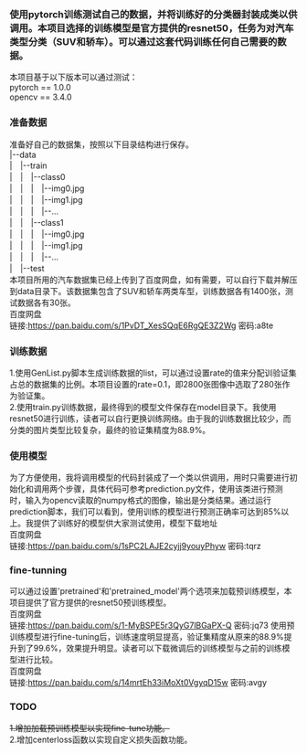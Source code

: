 ### 使用pytorch训练测试自己的数据，并将训练好的分类器封装成类以供调用。本项目选择的训练模型是官方提供的resnet50，任务为对汽车类型分类（SUV和轿车）。可以通过这套代码训练任何自己需要的数据。

本项目基于以下版本可以通过测试：  
pytorch == 1.0.0  
opencv == 3.4.0

### 准备数据
准备好自己的数据集，按照以下目录结构进行保存。  
|--data  
|　|--train  
|　|　|--class0  
|　|　|　|--img0.jpg  
|　|　|　|--img1.jpg  
|　|　|　|--...  
|　|　|--class1  
|　|　|　|--img0.jpg  
|　|　|　|--img1.jpg  
|　|　|　|--...  
|　|--test  
本项目所用的汽车数据集已经上传到了百度网盘，如有需要，可以自行下载并解压到data目录下。该数据集包含了SUV和轿车两类车型，训练数据各有1400张，测试数据各有30张。  
百度网盘  
链接:https://pan.baidu.com/s/1PvDT_XesSQqE6RgQE3Z2Wg  密码:a8te  


### 训练数据
1.使用GenList.py脚本生成训练数据的list，可以通过设置rate的值来分配训验证集占总的数据集的比例。本项目设置的rate=0.1，即2800张图像中选取了280张作为验证集。  
2.使用train.py训练数据，最终得到的模型文件保存在model目录下。我使用resnet50进行训练，读者可以自行更换训练网络。由于我的训练数据比较少，而分类的图片类型比较复杂，最终的验证集精度为88.9%。

### 使用模型
为了方便使用，我将调用模型的代码封装成了一个类以供调用，用时只需要进行初始化和调用两个步骤，具体代码可参考prediction.py文件，使用该类进行预测时，输入为opencv读取的numpy格式的图像，输出是分类结果。通过运行prediction脚本，我们可以看到，使用训练的模型进行预测正确率可达到85%以上。我提供了训练好的模型供大家测试使用，模型下载地址  
百度网盘  
链接:https://pan.baidu.com/s/1sPC2LAJE2cyjj9youyPhyw  密码:tqrz

### fine-tunning
可以通过设置'pretrained'和'pretrained_model'两个选项来加载预训练模型，本项目提供了官方提供的resnet50预训练模型。  
百度网盘  
链接:https://pan.baidu.com/s/1-MyBSPE5r3QyG7lBGaPX-Q  密码:jq73
使用预训练模型进行fine-tuning后，训练速度明显提高，验证集精度从原来的88.9%提升到了99.6%，效果提升明显。读者可以下载微调后的训练模型与之前的训练模型进行比较。  
百度网盘  
链接:https://pan.baidu.com/s/14mrtEh33iMoXt0VgyqD15w  密码:avgy

### TODO
~~1.增加加载预训练模型以实现fine-tune功能。~~  
2.增加centerloss函数以实现自定义损失函数功能。